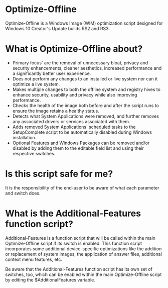# Optimize-Offline
Optimize-Offline is a Windows Image (WIM) optimization script designed for Windows 10 Creator's Update builds RS2 and RS3.

# What is Optimize-Offline about?
- Primary focus' are the removal of unnecessary bloat, privacy and security enhancements, cleaner aesthetics, increased performance and a significantly better user experience.
- Does not perform any changes to an installed or live system nor can it optimize a live system.
- Makes multiple changes to both the offline system and registry hives to enhance security, usability and privacy while also improving performance.
- Checks the health of the image both before and after the script runs to ensure the image retains a healthy status.
- Detects what System Applications were removed, and further removes any associated drivers or services associated with them.
- Adds removed System Applications' scheduled tasks to the SetupComplete script to be automatically disabled during Windows installation.
- Optional Features and Windows Packages can be removed and/or disabled by adding them to the editable field list and using their respective switches.

# Is this script safe for me?
It is the responsibility of the end-user to be aware of what each parameter and switch does.

# What is the Additional-Features function script?
Additional-Features is a function script that will be called within the main Optimize-Offline script if its switch is enabled.  This function script incorporates some additional device-specific optimizations like the addition or replacement of system images, the application of answer files, additional context menu features, etc.

Be aware that the Additional-Features function script has its own set of switches, too, which can be enabled within the main Optimize-Offline script by editing the $AdditionalFeatures variable.
